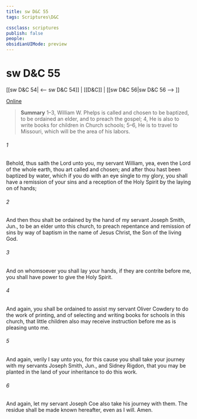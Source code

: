 ```yaml
---
title: sw D&C 55
tags: Scriptures\D&C

cssclass: scriptures
publish: false
people:
obsidianUIMode: preview
---
```


# sw D&C 55
[[sw D&C 54| <-- sw D&C 54]] | [[D&C]] | [[sw D&C 56|sw D&C 56 --> ]]

[Online](https://churchofjesuschrist.org/study/scriptures/dc-testament/dc/55?lang=eng)

> __Summary__
1–3, William W. Phelps is called and chosen to be baptized, to be ordained an elder, and to preach the gospel; 4, He is also to write books for children in Church schools; 5–6, He is to travel to Missouri, which will be the area of his labors.

###### 1 
Behold, thus saith the Lord unto you, my servant William, yea, even the Lord of the whole earth, thou art called and chosen; and after thou hast been baptized by water, which if you do with an eye single to my glory, you shall have a remission of your sins and a reception of the Holy Spirit by the laying on of hands;

###### 2 
And then thou shalt be ordained by the hand of my servant Joseph Smith, Jun., to be an elder unto this church, to preach repentance and remission of sins by way of baptism in the name of Jesus Christ, the Son of the living God.

###### 3 
And on whomsoever you shall lay your hands, if they are contrite before me, you shall have power to give the Holy Spirit.

###### 4 
And again, you shall be ordained to assist my servant Oliver Cowdery to do the work of printing, and of selecting and writing books for schools in this church, that little children also may receive instruction before me as is pleasing unto me.

###### 5 
And again, verily I say unto you, for this cause you shall take your journey with my servants Joseph Smith, Jun., and Sidney Rigdon, that you may be planted in the land of your inheritance to do this work.

###### 6 
And again, let my servant Joseph Coe also take his journey with them. The residue shall be made known hereafter, even as I will. Amen.

